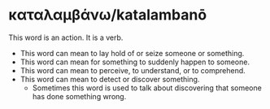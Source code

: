 # καταλαμβάνω/katalambanō
This word is an action. It is a verb.

* This word can mean to lay hold of or seize someone or something.
* This word can mean for something to suddenly happen to someone.
* This word can mean to perceive, to understand, or to comprehend.
* This word can mean to detect or discover something.
    * Sometimes this word is used to talk about discovering that someone has done something wrong.
